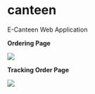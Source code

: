 # canteen
E-Canteen Web Application

<b>Ordering Page</b>

<img src="https://s31.postimg.org/r6ucbu3or/order.png">

<b>Tracking Order Page</b>

<img src="https://s31.postimg.org/a7h7elunv/order_List.png">
